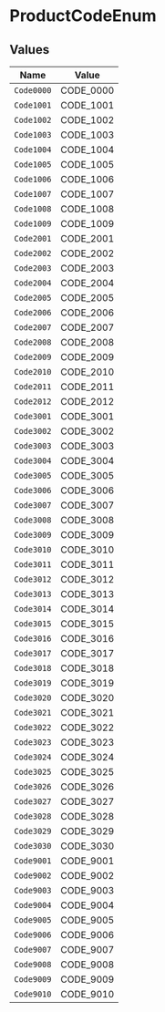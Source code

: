 # ProductCodeEnum


## Values

| Name       | Value      |
| ---------- | ---------- |
| `Code0000` | CODE_0000  |
| `Code1001` | CODE_1001  |
| `Code1002` | CODE_1002  |
| `Code1003` | CODE_1003  |
| `Code1004` | CODE_1004  |
| `Code1005` | CODE_1005  |
| `Code1006` | CODE_1006  |
| `Code1007` | CODE_1007  |
| `Code1008` | CODE_1008  |
| `Code1009` | CODE_1009  |
| `Code2001` | CODE_2001  |
| `Code2002` | CODE_2002  |
| `Code2003` | CODE_2003  |
| `Code2004` | CODE_2004  |
| `Code2005` | CODE_2005  |
| `Code2006` | CODE_2006  |
| `Code2007` | CODE_2007  |
| `Code2008` | CODE_2008  |
| `Code2009` | CODE_2009  |
| `Code2010` | CODE_2010  |
| `Code2011` | CODE_2011  |
| `Code2012` | CODE_2012  |
| `Code3001` | CODE_3001  |
| `Code3002` | CODE_3002  |
| `Code3003` | CODE_3003  |
| `Code3004` | CODE_3004  |
| `Code3005` | CODE_3005  |
| `Code3006` | CODE_3006  |
| `Code3007` | CODE_3007  |
| `Code3008` | CODE_3008  |
| `Code3009` | CODE_3009  |
| `Code3010` | CODE_3010  |
| `Code3011` | CODE_3011  |
| `Code3012` | CODE_3012  |
| `Code3013` | CODE_3013  |
| `Code3014` | CODE_3014  |
| `Code3015` | CODE_3015  |
| `Code3016` | CODE_3016  |
| `Code3017` | CODE_3017  |
| `Code3018` | CODE_3018  |
| `Code3019` | CODE_3019  |
| `Code3020` | CODE_3020  |
| `Code3021` | CODE_3021  |
| `Code3022` | CODE_3022  |
| `Code3023` | CODE_3023  |
| `Code3024` | CODE_3024  |
| `Code3025` | CODE_3025  |
| `Code3026` | CODE_3026  |
| `Code3027` | CODE_3027  |
| `Code3028` | CODE_3028  |
| `Code3029` | CODE_3029  |
| `Code3030` | CODE_3030  |
| `Code9001` | CODE_9001  |
| `Code9002` | CODE_9002  |
| `Code9003` | CODE_9003  |
| `Code9004` | CODE_9004  |
| `Code9005` | CODE_9005  |
| `Code9006` | CODE_9006  |
| `Code9007` | CODE_9007  |
| `Code9008` | CODE_9008  |
| `Code9009` | CODE_9009  |
| `Code9010` | CODE_9010  |